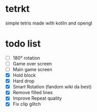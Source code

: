 # tetrkt
simple tetris made with kotlin and opengl

# todo list
- [ ] 180° rotation
- [ ] Game over screen
- [ ] Main game screen
- [x] Hold block
- [x] Hard drop
- [x] Smart Rotation (fandom wiki da best)
- [x] Remove filled lines
- [x] Improve Repeat quality
- [x] Fix clip glitch
